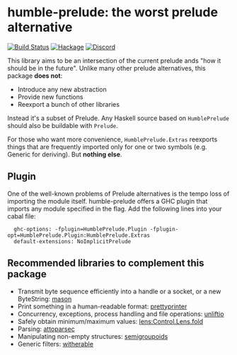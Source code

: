humble-prelude: the worst prelude alternative
====

[![Build Status](https://travis-ci.org/fumieval/humble-prelude.svg?branch=master)](https://travis-ci.org/fumieval/humble-prelude)
[![Hackage](https://img.shields.io/hackage/v/humble-prelude.svg)](https://hackage.haskell.org/package/humble-prelude)
[![Discord](https://img.shields.io/discord/664807830116892674?color=%237095ec&label=Discord&style=plastic)](https://discord.gg/DG93Tgs)

This library aims to be an intersection of the current prelude ands "how it should be in the future". Unlike many other prelude alternatives, this package __does not__:

* Introduce any new abstraction
* Provide new functions
* Reexport a bunch of other libraries

Instead it's a subset of Prelude. Any Haskell source based on `HumblePrelude` should also be buildable with `Prelude`.

For those who want more convenience, `HumblePrelude.Extras` reexports things that are frequently imported only for one or two symbols (e.g. Generic for deriving). But __nothing else__.

Plugin
----

One of the well-known problems of Prelude alternatives is the tempo loss of importing the module itself.
humble-prelude offers a GHC plugin that imports any module specified in the flag. Add the following lines into your cabal file:

```
  ghc-options: -fplugin=HumblePrelude.Plugin -fplugin-opt=HumblePrelude.Plugin:HumblePrelude.Extras
  default-extensions: NoImplicitPrelude
```

Recommended libraries to complement this package
----

* Transmit byte sequence efficiently into a handle or a socket, or a new ByteString: [mason](https://hackage.haskell.org/package/mason)
* Print something in a human-readable format: [prettyprinter](https://hackage.haskell.org/package/prettyprinter)
* Concurrency, exceptions, process handling and file operations: [unliftio](https://hackage.haskell.org/package/unliftio)
* Safely obtain minimum/maximum values: [lens:Control.Lens.fold](http://hackage.haskell.org/package/lens-4.18.1/docs/Control-Lens-Fold.html#v:minimumOf)
* Parsing: [attoparsec](https://hackage.haskell.org/package/attoparsec)
* Manipulating non-empty structures: [semigroupoids](http://hackage.haskell.org/package/semigroupoids)
* Generic filters: [witherable](https://hackage.haskell.org/package/witherable)